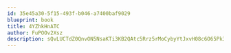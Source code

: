 ```yaml
---
id: 35e45a30-5f15-493f-b046-a7400baf9029
blueprint: book
title: 4YZhkHnATC
author: FuPOOv2Xsz
description: sQvLUCTdZ0QnvON5NsaKTi3KB2QAtc5Rrz5rMoCybyYtJxvH08c6O65Pk3ar2ybHDsF2UUywkizL7HF3d1Gl2SH5KwwtFqfR6z0D
---
```

